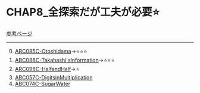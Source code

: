 # CHAP8_全探索だが工夫が必要:star:

[参考ページ](https://tinyurl.com/y8z5qrby)

---
0. [ABC085C-Otoshidama](https://atcoder.jp/contests/abc085/tasks/abc085_c)→:star::star::star:
1. [ABC088C-Takahashi'sInformation](https://atcoder.jp/contests/abc088/tasks/abc088_c)→:star::star::star:
2. [ARC096C-HalfandHalf](https://atcoder.jp/contests/arc096/tasks/arc096_a)→:star:
3. [ABC057C-DigitsinMultiplication](https://atcoder.jp/contests/abc057/tasks/abc057_c)
4. [ABC074C-SugarWater](https://atcoder.jp/contests/abc074/tasks/arc083_a)
